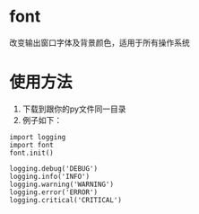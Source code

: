 # font
改变输出窗口字体及背景颜色，适用于所有操作系统

# 使用方法
1. 下载到跟你的py文件同一目录
2. 例子如下：

```
import logging
import font
font.init()

logging.debug('DEBUG')
logging.info('INFO')
logging.warning('WARNING')
logging.error('ERROR')
logging.critical('CRITICAL')
```
